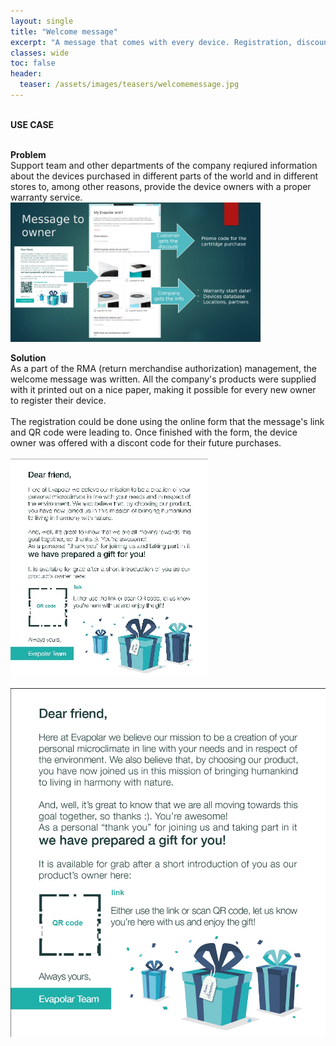```yaml
---
layout: single
title: "Welcome message"
excerpt: "A message that comes with every device. Registration, discount, part of the RMA management"
classes: wide
toc: false
header:
  teaser: /assets/images/teasers/welcomemessage.jpg
---
```


<div class="usecase">

  <br>
  <strong>USE CASE</strong> <br><br>

  <strong>Problem</strong><br>
  Support team and other departments of the company reqiured information about the devices purchased in different parts of the world and in different stores to, among other reasons, provide the device owners with a proper warranty service.<br>
  <a href="/assets/images/rmapart.png"><img class="align-right dropshadow" src="/assets/images/rmapart.png" width=400px></a><br>
  
  <strong>Solution</strong><br>
  As a part of the RMA (return merchandise authorization) management, the welcome message was written. All the company's products were supplied with it printed out on a nice paper, making it possible for every new owner to register their device. <br><br>
  The registration could be done using the online form that the message's link and QR code were leading to. Once finished with the form, the device owner was offered with a discont code for their future purchases. <br><br>
  <a href="/assets/images/welcomemessage.jpg"><img class="align-center dropshadow" src="/assets/images/welcomemessage_.jpg"></a>
  &nbsp;

</div>

<img class="align-center dropshadow" src="/assets/images/welcomemessage.jpg" width=700px>

